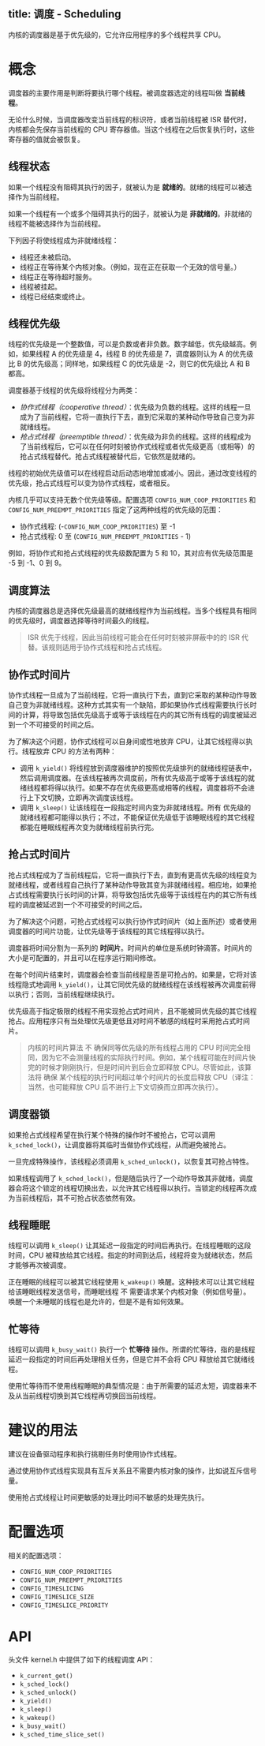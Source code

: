 title: 调度 - Scheduling
---

内核的调度器是基于优先级的，它允许应用程序的多个线程共享 CPU。

# 概念

调度器的主要作用是判断将要执行哪个线程。被调度器选定的线程叫做 **当前线程**。

无论什么时候，当调度器改变当前线程的标识符，或者当前线程被 ISR 替代时，内核都会先保存当前线程的 CPU 寄存器值。当这个线程在之后恢复执行时，这些寄存器的值就会被恢复。

## 线程状态

如果一个线程没有阻碍其执行的因子，就被认为是 **就绪的**。就绪的线程可以被选择作为当前线程。

如果一个线程有一个或多个阻碍其执行的因子，就被认为是 **非就绪的**。非就绪的线程不能被选择作为当前线程。

下列因子将使线程成为非就绪线程：
- 线程还未被启动。
- 线程正在等待某个内核对象。（例如，现在正在获取一个无效的信号量。）
- 线程正在等待超时服务。
- 线程被挂起。
- 线程已经结束或终止。

## 线程优先级

线程的优先级是一个整数值，可以是负数或者非负数。数字越低，优先级越高。例如，如果线程 A 的优先级是 4，线程 B 的优先级是 7，调度器则认为 A 的优先级比 B 的优先级高；同样地，如果线程 C 的优先级是 -2，则它的优先级比 A 和 B 都高。

调度器基于线程的优先级将线程分为两类：
- *协作式线程（cooperative thread）*：优先级为负数的线程。这样的线程一旦成为了当前线程，它将一直执行下去，直到它采取的某种动作导致自己变为非就绪线程。
- *抢占式线程（preemptible thread）*：优先级为非负的线程。这样的线程成为了当前线程后，它可以在任何时刻被协作式线程或者优先级更高（或相等）的抢占式线程替代。抢占式线程被替代后，它依然是就绪的。

线程的初始优先级值可以在线程启动后动态地增加或减小。因此，通过改变线程的优先级，抢占式线程可以变为协作式线程，或者相反。

内核几乎可以支持无数个优先级等级。配置选项 `CONFIG_NUM_COOP_PRIORITIES` 和 `CONFIG_NUM_PREEMPT_PRIORITIES` 指定了这两种线程的优先级的范围：
- 协作式线程: (-`CONFIG_NUM_COOP_PRIORITIES`) 至 -1
- 抢占式线程: 0 至 (`CONFIG_NUM_PREEMPT_PRIORITIES` - 1)

例如，将协作式和抢占式线程的优先级数配置为 5 和 10，其对应有优先级范围是 -5 到 -1、0 到 9。

## 调度算法

内核的调度器总是选择优先级最高的就绪线程作为当前线程。当多个线程具有相同的优先级时，调度器选择等待时间最久的线程。

> ISR 优先于线程，因此当前线程可能会在任何时刻被非屏蔽中的的 ISR 代替。该规则适用于协作式线程和抢占式线程。

## 协作式时间片

协作式线程一旦成为了当前线程，它将一直执行下去，直到它采取的某种动作导致自己变为非就绪线程。这种方式其实有一个缺陷，即如果协作式线程需要执行长时间的计算，将导致包括优先级高于或等于该线程在内的其它所有线程的调度被延迟到一个不可接受的时间之后。

为了解决这个问题，协作式线程可以自身间或性地放弃 CPU，让其它线程得以执行。线程放弃 CPU 的方法有两种：
- 调用 `k_yield()` 将线程放到调度器维护的按照优先级排列的就绪线程链表中，然后调用调度器。在该线程被再次调度前，所有优先级高于或等于该线程的就绪线程都将得以执行。如果不存在优先级更高或相等的线程，调度器将不会进行上下文切换，立即再次调度该线程。
- 调用 `k_sleep()` 让该线程在一段指定时间内变为非就绪线程。所有 优先级的就绪线程都可能得以执行；不过，不能保证优先级低于该睡眠线程的其它线程都能在睡眠线程再次变为就绪线程前执行完。

## 抢占式时间片

抢占式线程成为了当前线程后，它将一直执行下去，直到有更高优先级的线程变为就绪线程，或者线程自己执行了某种动作导致其变为非就绪线程。相应地，如果抢占式线程需要执行长时间的计算，将导致包括优先级等于该线程在内的其它所有线程的调度被延迟到一个不可接受的时间之后。

为了解决这个问题，可抢占式线程可以执行协作式时间片（如上面所述）或者使用调度器的时间片功能，让优先级等于该线程的其它线程得以执行。

调度器将时间分割为一系列的 **时间片**。时间片的单位是系统时钟滴答。时间片的大小是可配置的，并且可以在程序运行期间修改。

在每个时间片结束时，调度器会检查当前线程是否是可抢占的。如果是，它将对该线程隐式地调用 `k_yield()`，让其它同优先级的就绪线程在该线程被再次调度前得以执行；否则，当前线程继续执行。

优先级高于指定极限的线程不用实现抢占式时间片，且不能被同优先级的其它线程抢占。应用程序只有当处理优先级更低且对时间不敏感的线程时采用抢占式时间片。

> 内核的时间片算法 不 确保同等优先级的所有线程占用的 CPU 时间完全相同，因为它不会测量线程的实际执行时间。例如，某个线程可能在时间片快完的时候才刚刚执行，但是时间片到后会立即释放 CPU。尽管如此，该算法将 确保 某个线程的执行时间超过单个时间片的长度后释放 CPU（译注：当然，也可能释放 CPU 后不进行上下文切换而立即再次执行）。

## 调度器锁

如果抢占式线程希望在执行某个特殊的操作时不被抢占，它可以调用 `k_sched_lock()`，让调度器将其临时当做协作式线程，从而避免被抢占。

一旦完成特殊操作，该线程必须调用 `k_sched_unlock()`，以恢复其可抢占特性。

如果线程调用了 `k_sched_lock()`，但是随后执行了一个动作导致其非就绪，调度器会将这个锁定的线程切换出去，以允许其它线程得以执行。当锁定的线程再次成为当前线程后，其不可抢占状态依然有效。

## 线程睡眠

线程可以调用 `k_sleep()` 让其延迟一段指定的时间后再执行。在线程睡眠的这段时间，CPU 被释放给其它线程。指定的时间到达后，线程将变为就绪状态，然后才能够再次被调度。

正在睡眠的线程可以被其它线程使用 `k_wakeup()` 唤醒。这种技术可以让其它线程给该睡眠线程发送信号，而睡眠线程 不 需要请求某个内核对象（例如信号量）。唤醒一个未睡眠的线程也是允许的，但是不是有如何效果。

## 忙等待

线程可以调用 `k_busy_wait()` 执行一个 **忙等待** 操作。所谓的忙等待，指的是线程延迟一段指定的时间后再处理相关任务，但是它并不会将 CPU 释放给其它就绪线程。

使用忙等待而不使用线程睡眠的典型情况是：由于所需要的延迟太短，调度器来不及从当前线程切换到其它线程再切换回当前线程。

# 建议的用法

建议在设备驱动程序和执行挑剔任务时使用协作式线程。

通过使用协作式线程实现具有互斥关系且不需要内核对象的操作，比如说互斥信号量。

使用抢占式线程让时间更敏感的处理比时间不敏感的处理先执行。

# 配置选项

相关的配置选项：

- `CONFIG_NUM_COOP_PRIORITIES`
- `CONFIG_NUM_PREEMPT_PRIORITIES`
- `CONFIG_TIMESLICING`
- `CONFIG_TIMESLICE_SIZE`
- `CONFIG_TIMESLICE_PRIORITY`

# API

头文件 kernel.h 中提供了如下的线程调度 API：

- `k_current_get()`
- `k_sched_lock()`
- `k_sched_unlock()`
- `k_yield()`
- `k_sleep()`
- `k_wakeup()`
- `k_busy_wait()`
- `k_sched_time_slice_set()`







